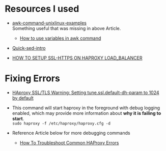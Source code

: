 # Resources I used
- [awk-command-unixlinux-examples](https://www.geeksforgeeks.org/awk-command-unixlinux-examples/)  
Something useful that was missing in above Article.  
    - [How to use variables in awk command](https://linuxhint.com/awk_command_variables/)
  
- [Quick-sed-intro](https://angel.hashnode.dev/short-sed-intro)
- [HOW TO SETUP SSL-HTTPS ON HAPROXY LOAD_BALANCER](https://mustaphaaliyugaladima.medium.com/how-to-setup-ssl-https-on-haproxy-load-balancer-a47bee7bc146)
# Fixing Errors
- [HAproxy SSL/TLS Warning: Setting tune.ssl.default-dh-param to 1024 by default](https://www.digitalocean.com/community/tutorials/haproxy-ssl-tls-warning-setting-tune-ssl-default-dh-param-to-1024-by-default)

- This command will start haproxy in the foreground with debug logging enabled, which may provide more information about **why it is failing to start**.  
`sudo haproxy -f /etc/haproxy/haproxy.cfg -d`


- Reference Article below for more debugging commands
  - [How To Troubleshoot Common HAProxy Errors](https://www.digitalocean.com/community/tutorials/how-to-troubleshoot-common-haproxy-errors)
